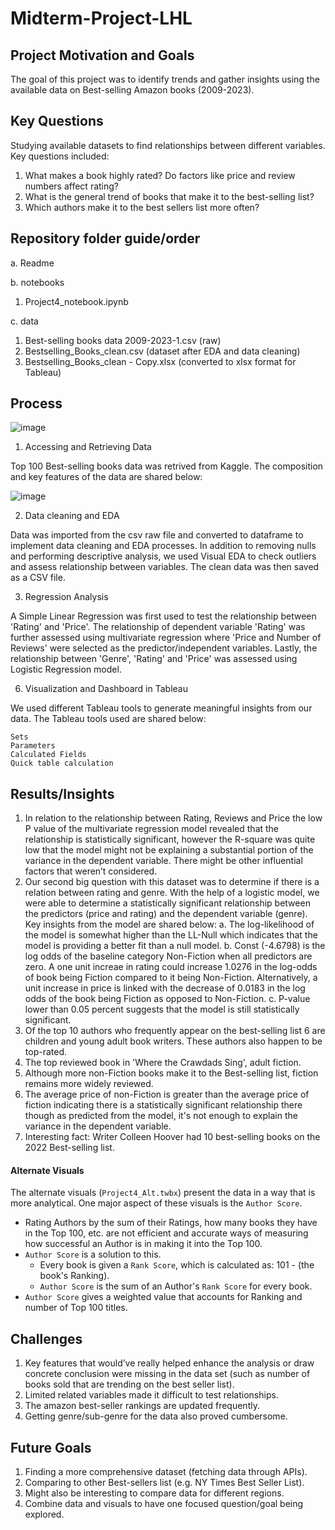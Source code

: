 # Midterm-Project-LHL

## Project Motivation and Goals

The goal of this project was to identify trends and gather insights using the available data on Best-selling Amazon books (2009-2023). 

## Key Questions

Studying available datasets to find relationships between different variables. Key questions included:
1. What makes a book highly rated? Do factors like price and review numbers affect rating?
2. What is the general trend of books that make it to the best-selling list?
3. Which authors make it to the best sellers list more often?

## Repository folder guide/order
a. Readme

b. notebooks
   1. Project4_notebook.ipynb

c. data
   1. Best-selling books data 2009-2023-1.csv (raw)
   2. Bestselling_Books_clean.csv (dataset after EDA and data cleaning)
   3. Bestselling_Books_clean - Copy.xlsx (converted to xlsx format for Tableau)


## Process

![image](https://github.com/Zarmeena667/Midterm-Project-LHL/assets/145514413/8ac84cf4-c30d-4039-9f7d-55c5eb0b77ca)


1.	Accessing and Retrieving Data 

Top 100 Best-selling books data was retrived from Kaggle. The composition and key features of the data are shared below: 

![image](https://github.com/Zarmeena667/Midterm-Project-LHL/assets/145514413/65522749-cb46-4408-a86b-c173680558be)


2. Data cleaning and EDA

Data was imported from the csv raw file and converted to dataframe to implement data cleaning and EDA processes. In addition to removing nulls and performing descriptive analysis, we used Visual EDA to check outliers and assess relationship between variables. The clean data was then saved as a CSV file. 

3. Regression Analysis

A Simple Linear Regression was first used to test the relationship between 'Rating' and 'Price'. The relationship of dependent variable 'Rating' was further assessed using multivariate regression where 'Price and Number of Reviews' were selected as the predictor/independent variables. Lastly, the relationship between 'Genre', 'Rating' and 'Price' was assessed using Logistic Regression model. 


6. Visualization and Dashboard in Tableau

We used different Tableau tools to generate meaningful insights from our data. The Tableau tools used are shared below:

    Sets
    Parameters
    Calculated Fields
    Quick table calculation


## Results/Insights

1. In relation to the relationship between Rating, Reviews and Price the low P value of the multivariate regression model revealed that the relationship is statistically significant, however the R-square was quite low that the model might not be explaining a substantial portion of the variance in the dependent variable. There might be other influential factors that weren’t considered.
2. Our second big question with this dataset was to determine if there is a relation between rating and genre. With the help of a logistic model, we were able to determine a statistically significant relationship between the predictors (price and rating) and the dependent variable (genre). Key insights from the model are shared below:
a. The log-likelihood of the model is somewhat higher than the LL-Null which indicates that the model is providing a better fit than a null model.
b. Const (-4.6798) is the log odds of the baseline category Non-Fiction when all predictors are zero. A one unit increae in rating could increase 1.0276 in the log-odds of book being Fiction compared to it being Non-Fiction. Alternatively, a unit increase in price is linked with the decrease of 0.0183 in the log odds of the book being Fiction as opposed to Non-Fiction.
c. P-value lower than 0.05 percent suggests that the model is still statistically significant.
3. Of the top 10 authors who frequently appear on the best-selling list 6 are children and young adult book writers. These authors also happen to be top-rated. 
4. The top reviewed book in 'Where the Crawdads Sing', adult fiction.
5. Although more non-Fiction books make it to the Best-selling list, fiction remains more widely reviewed.
6. The average price of non-Fiction is greater than the average price of fiction indicating there is a statistically significant relationship there though as predicted from the model, it's not enough to explain the variance in the dependent variable. 
7. Interesting fact: Writer Colleen Hoover had 10 best-selling books on the 2022 Best-selling list.

#### Alternate Visuals
The alternate visuals (`Project4_Alt.twbx`) present the data in a way that is more analytical. One major aspect of these visuals is the `Author Score`.
* Rating Authors by the sum of their Ratings, how many books they have in the Top 100, etc. are not efficient and accurate ways of measuring how successful an Author is in making it into the Top 100.
* `Author Score` is a solution to this.
   * Every book is given a `Rank Score`, which is calculated as: 101 - (the book's Ranking).
   * `Author Score` is the sum of an Author's `Rank Score` for every book.
* `Author Score` gives a weighted value that accounts for Ranking and number of Top 100 titles.


## Challenges 

1. Key features that would’ve really helped enhance the analysis or draw concrete conclusion were missing in the data set (such as number of books sold that are trending on the best seller list).
2. Limited related variables made it difficult to test relationships.
3. The amazon best-seller rankings are updated frequently.
4. Getting genre/sub-genre for the data also proved cumbersome. 



## Future Goals
1. Finding a more comprehensive dataset (fetching data through APIs).
2. Comparing to other Best-sellers list (e.g. NY Times Best Seller List). 
3. Might also be interesting to compare data for different regions.
4. Combine data and visuals to have one focused question/goal being explored.



